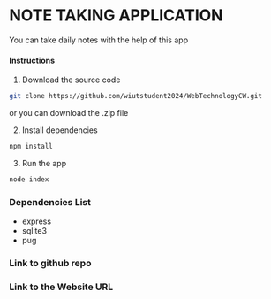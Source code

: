 # NOTE TAKING APPLICATION

You can take daily notes with the help of this app

#### Instructions

1. Download the source code

```bash
git clone https://github.com/wiutstudent2024/WebTechnologyCW.git
```

or you can download the .zip file

2. Install dependencies

```bash
npm install
```

3. Run the app

```bash
node index
```

### Dependencies List

- express
- sqlite3
- pug

### Link to github repo

### Link to the Website URL
